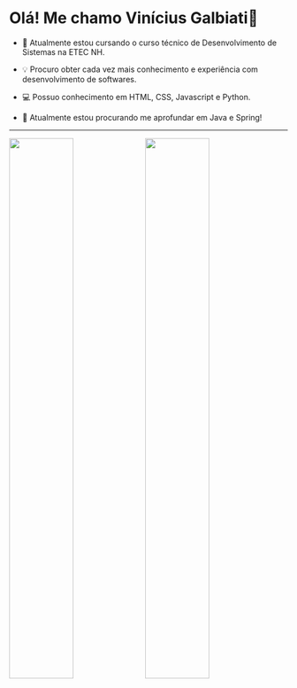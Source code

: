 <h1>Olá! Me chamo Vinícius Galbiati👋</h1>

- 📖 Atualmente estou cursando o curso técnico de Desenvolvimento de Sistemas na ETEC NH.

- 💡 Procuro obter cada vez mais conhecimento e experiência com desenvolvimento de softwares.

- 💻 Possuo conhecimento em HTML, CSS, Javascript e Python.

- 💭 Atualmente estou procurando me aprofundar em Java e Spring!
<hr>
<div>
  <img height="50%" width="48%" src="https://github-readme-stats.vercel.app/api?username=vinigalbiati&show_icons=true&theme=dracula&include_all_commits=true&count_private=true"/>
  <img height="50%" width="48%" src="https://github-readme-stats.vercel.app/api/top-langs/?username=vinigalbiati&layout=compact&langs_count=16&theme=dracula"/>
</div>